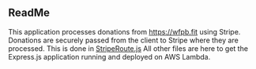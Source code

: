 ## ReadMe

This application processes donations from https://wfpb.fit using Stripe. 
Donations are securely passed from the client to Stripe where they are processed. 
This is done in [StripeRoute.js](https://github.com/WFPB-fit/wfpb.fit-backend/blob/master/src/StripeRoute.js)
All other files are here to get the Express.js application running and deployed on AWS Lambda.